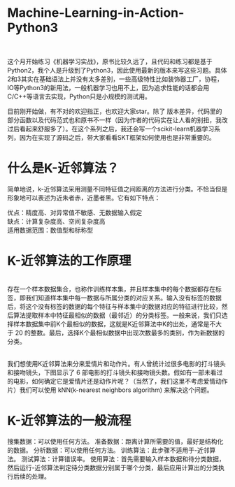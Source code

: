 # Machine-Learning-in-Action-Python3 
<br>

这个月开始练习《机器学习实战》，原书比较久远了，且代码和练习都是基于Python2，我个人是升级到了Python3，因此使用最新的版本来写这些习题。具体2和3其实在基础语法上并没有太多差别，一些高级特性比如装饰器工厂，协程，IO等Python3的新用法，一般机器学习也用不上，因为追求性能的话都会用C/C++等语言去实现，Python只是小规模的测试用。<br>

目前刚开始做，有不对的欢迎指正，也欢迎大家star。除了 版本差异，代码里的部分函数以及代码范式也和原书不一样（因为作者的代码实在让人看的别扭，我改过后看起来舒服多了）。在这个系列之后，我还会写一个scikit-learn机器学习系列，因为在实现了源码之后，带大家看看SKT框架如何使用也是非常重要的。

# 什么是K-近邻算法？

简单地说，k-近邻算法采用测量不同特征值之间距离的方法进行分类。不恰当但是形象地可以表述为近朱者赤，近墨者黑。它有如下特点：
<br>

优点：精度高、对异常值不敏感、无数据输入假定
<br>
缺点：计算复杂度高、空间复杂度高<br>
适用数据范围：数值型和标称型
<br>
# K-近邻算法的工作原理

<br>存在一个样本数据集合，也称作训练样本集，并且样本集中的每个数据都存在标签，即我们知道样本集中每一数据与所属分类的对应关系。输入没有标签的数据后，将这个没有标签的数据的每个特征与样本集中的数据对应的特征进行比较，然后算法提取样本中特征最相似的数据（最邻近）的分类标签。一般来说，我们只选择样本数据集中前K个最相似的数据，这就是K近邻算法中K的出处，通常是不大于 20 的整数。最后，选择K个最相似数据中出现次数最多的类别，作为新数据的分类。<br>

<br>我们想使用K近邻算法来分来爱情片和动作片。有人曾统计过很多电影的打斗镜头和接吻镜头，下图显示了 6 部电影的打斗镜头和接吻镜头数。假如有一部未看过的电影，如何确定它是爱情片还是动作片呢？（当然了，我们这里不考虑爱情动作片）我们可以使用 kNN(k-nearest neighbors algorithm) 来解决这个问题。
<br>

# K-近邻算法的一般流程

搜集数据：可以使用任何方法。
准备数据：距离计算所需要的值，最好是结构化的数据。
分析数据：可以使用任何方法。
训练算法：此步骤不适用于-近邻算法。
测试算法：计算错误率。
使用算法：首先需要输入样本数据和待分类数据，然后运行-近邻算法判定待分类数据分别属于哪个分类，最后应用计算出的分类执行后续的处理。

